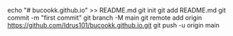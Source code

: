 echo "# bucookk.github.io" >> README.md
git init
git add README.md
git commit -m "first commit"
git branch -M main
git remote add origin https://github.com/Idrus101/bucookk.github.io.git
git push -u origin main
